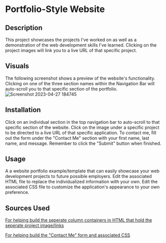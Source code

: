 # Portfolio-Style Website

## Description
This project showcases the projects I've worked on as well as a demonstration of the web development skills I've learned. Clicking on the project images will link you to a live URL of that specific project.

## Visuals
The following screenshot shows a preview of the website's functionality. Clicking on one of the three section names within the Navigation Bar will auto-scroll you to that specific section of the portfolio.
![Screenshot 2023-04-27 184745](https://user-images.githubusercontent.com/130110404/235029543-422ed748-7224-4680-86b1-ccf8848fd966.png)

## Installation
Click on an individual section in the top navigation bar to auto-scroll to that specific section of the website. Click on the image under a specific project to be directed to a live URL of that specific application. To contact me, fill out the form under the "Contact Me" section with your first name, last name, and message. Remember to click the "Submit" button when finished.

## Usage
A a website portfolio example/template that can easily showcase your web development projects to future possible employers. Edit the associated HTML file to replace the individualized information with your own. Edit the associated CSS file to customize the application's appearance to your own preference.

## Sources Used

[For helping build the seperate column containers in HTML that hold the seperate project image/links](https://www.w3schools.com/howto/howto_js_list_grid_view.asp)

[For helping build the "Contact Me" form and associated CSS](https://www.w3schools.com/howto/howto_css_contact_section.asp)
